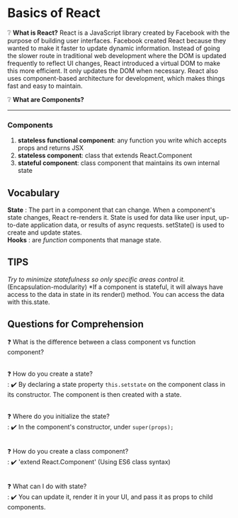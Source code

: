  # Basics of React 
 
 :grey_question: 
 **What is React?**
React is a JavaScript library created by Facebook with the purpose of building user interfaces. Facebook created React because they wanted to make it faster to update dynamic information. Instead of going the slower route in traditional web development where the DOM is updated frequently to reflect UI changes, React introduced a virtual DOM to make this more efficient. It only updates the DOM when necessary. React also uses component-based architecture for development, which makes things fast and easy to maintain. 

 :grey_question: 
 **What are Components?**
 
 ---
 
### Components
1. **stateless functional component**: any function you write which accepts props and returns JSX
2. **stateless component**: class that extends React.Component
3. **stateful component**: class component that maintains its own internal state

## Vocabulary
**State**
: The part in a component that can change. When a component's state changes, React re-renders it. State is used for data like user input, up-to-date application data, or results of async requests. setState() is used to create and update states. <br>
**Hooks** 
: are *function* components that manage state.

## TIPS
*Try to minimize statefulness so only specific areas control it.* (Encapsulation-modularity)
*If a component is stateful, it will always have access to the data in state in its render() method. You can access the data with this.state.

## Questions for Comprehension
:question: What is the difference between a class component vs function component? <br><br>

:question: How do you create a state? <br>
: :heavy_check_mark: By declaring a state property `this.setstate` on the component class in its constructor. The component is then created with a state.<br><br>

:question: Where do you initialize the state?<br>
: :heavy_check_mark: In the component's constructor, under `super(props);` <br><br>

:question: How do you create a class component? <br>
: :heavy_check_mark: 'extend React.Component' (Using ES6 class syntax)<br><br>

:question: What can I do with state? <br>
: :heavy_check_mark: You can update it, render it in your UI, and pass it as props to child components.
